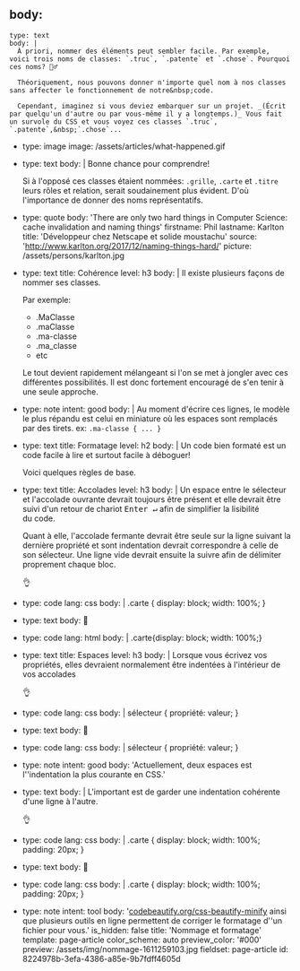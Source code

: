 body:
  -
    type: text
    body: |
      À priori, nommer des éléments peut sembler facile. Par exemple, voici trois noms de classes: `.truc`, `.patente` et `.chose`. Pourquoi ces noms? 🤷‍♂️
      
      Théoriquement, nous pouvons donner n'importe quel nom à nos classes sans affecter le fonctionnement de notre&nbsp;code. 
      
      Cependant, imaginez si vous deviez embarquer sur un projet. _(Écrit par quelqu'un d'autre ou par vous-même il y a longtemps.)_ Vous fait un survole du CSS et vous voyez ces classes `.truc`, `.patente`,&nbsp;`.chose`...
  -
    type: image
    image: /assets/articles/what-happened.gif
  -
    type: text
    body: |
      Bonne chance pour comprendre! 
      
      Si à l'opposé ces classes étaient nommées: `.grille`, `.carte` et `.titre` leurs rôles et relation, serait soudainement plus évident. D'où l'importance de donner des noms&nbsp;représentatifs.
  -
    type: quote
    body: 'There are only two hard things in Computer Science: cache invalidation and naming things'
    firstname: Phil
    lastname: Karlton
    title: 'Développeur chez Netscape et solide moustachu'
    source: 'http://www.karlton.org/2017/12/naming-things-hard/'
    picture: /assets/persons/karlton.jpg
  -
    type: text
    title: Cohérence
    level: h3
    body: |
      Il existe plusieurs façons de nommer ses&nbsp;classes.
      
      Par exemple:
      
      - .MaClasse
      - .maClasse
      - .ma-classe
      - .ma_classe
      - etc
      
      Le tout devient rapidement mélangeant si l'on se met à jongler avec ces différentes possibilités. Il est donc fortement encouragé de s'en tenir à une seule approche.
  -
    type: note
    intent: good
    body: |
      Au moment d'écrire ces lignes, le modèle le plus répandu est celui en miniature où les espaces sont remplacés par des tirets. 
      ex: `.ma-classe { ... }`
  -
    type: text
    title: Formatage
    level: h2
    body: |
      Un code bien formaté est un code facile à lire et surtout facile à&nbsp;déboguer!
      
      Voici quelques règles de base.
  -
    type: text
    title: Accolades
    level: h3
    body: |
      Un espace entre le sélecteur et l'accolade ouvrante devrait toujours être présent et elle devrait être suivi d'un retour de chariot <kbd>Enter&nbsp;↵</kbd> afin de simplifier la lisibilité du&nbsp;code. 
      
      Quant à elle, l'accolade fermante devrait être seule sur la ligne suivant la dernière propriété et sont indentation devrait correspondre à celle de son sélecteur. Une ligne vide devrait ensuite la suivre afin de délimiter proprement chaque&nbsp;bloc.
      
      👌
  -
    type: code
    lang: css
    body: |
      .carte {
        display: block;
        width: 100%;
      }
  -
    type: text
    body: 🚫
  -
    type: code
    lang: html
    body: |
      .carte{display: block;
        width: 100%;}
  -
    type: text
    title: Espaces
    level: h3
    body: |
      Lorsque vous écrivez vos propriétés, elles devraient normalement être indentées à l'intérieur de vos&nbsp;accolades
      
      👌
  -
    type: code
    lang: css
    body: |
      sélecteur {
        propriété: valeur;
      }
  -
    type: text
    body: 🚫
  -
    type: code
    lang: css
    body: |
      sélecteur {
      propriété: valeur;
      }
  -
    type: note
    intent: good
    body: 'Actuellement, deux espaces est l''indentation la plus courante en&nbsp;CSS.'
  -
    type: text
    body: |
      L'important est de garder une indentation cohérente d'une ligne à&nbsp;l'autre.
      
      👌
  -
    type: code
    lang: css
    body: |
      .carte {
        display: block;
        width: 100%;
        padding: 20px;
      }
  -
    type: text
    body: 🚫
  -
    type: code
    lang: css
    body: |
      .carte {
        display: block;
      width: 100%;
          padding: 20px;
      }
  -
    type: note
    intent: tool
    body: '[codebeautify.org/css-beautify-minify](https://codebeautify.org/css-beautify-minify) ainsi que plusieurs outils en ligne permettent de corriger le formatage d''un fichier pour&nbsp;vous.'
is_hidden: false
title: 'Nommage et formatage'
template: page-article
color_scheme: auto
preview_color: '#000'
preview: /assets/img/nommage-1611259103.jpg
fieldset: page-article
id: 8224978b-3efa-4386-a85e-9b7fdff4605d
